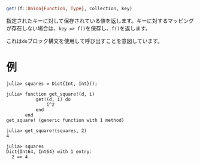 ```julia
get!(f::Union{Function, Type}, collection, key)
```

指定されたキーに対して保存されている値を返します。キーに対するマッピングが存在しない場合は、`key => f()`を保存し、`f()`を返します。

これは`do`ブロック構文を使用して呼び出すことを意図しています。

# 例

```jldoctest
julia> squares = Dict{Int, Int}();

julia> function get_square!(d, i)
           get!(d, i) do
               i^2
           end
       end
get_square! (generic function with 1 method)

julia> get_square!(squares, 2)
4

julia> squares
Dict{Int64, Int64} with 1 entry:
  2 => 4
```
